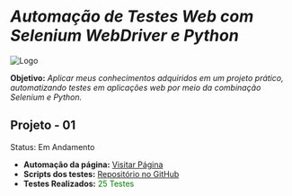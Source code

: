 # _Automação de Testes Web com Selenium WebDriver e Python_

![Logo](https://camo.githubusercontent.com/a58601f5f61b883cff2da374ec3e1b1b14596a5083ffb4e2dcbd8c0fb8e4fca3/68747470733a2f2f73656c656e69756d2d707974686f6e2e636f6d2f77702d636f6e74656e742f75706c6f6164732f323031372f31312f63726f707065642d6c6f676f2d6d696e692e706e67)

**Objetivo:** *Aplicar meus conhecimentos adquiridos em um projeto prático, automatizando testes em aplicações web por meio da combinação Selenium e Python.*

## Projeto - 01
Status: Em Andamento

- **Automação da página:** [Visitar Página](https://demo.automationtesting.in)
- **Scripts dos testes:** [Repositório no GitHub](https://github.com/goisjackson/Automacao-Testes-Web-Selenium-Webdriver-Python/tree/main/01%20-%20Projeto/Scripts)
- **Testes Realizados:** <span style="color:green">25 Testes</span>
